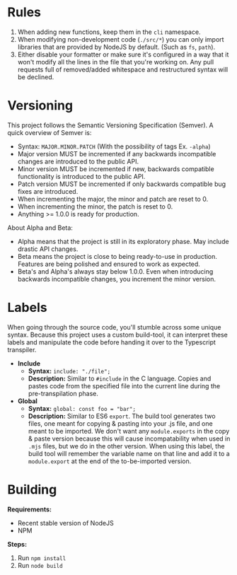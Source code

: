 # Rules
 1. When adding new functions, keep them in the `cli` namespace.
 2. When modifying non-development code (`./src/*`) you can only import libraries that are provided by NodeJS by default. (Such as `fs`, `path`).
 3. Either disable your formatter or make sure it's configured in a way that it won't modify all the lines in the file that you're working on. Any pull requests full of removed/added whitespace and restructured syntax will be declined.

# Versioning
This project follows the Semantic Versioning Specification (Semver). A quick overview of Semver is:
 - Syntax: `MAJOR.MINOR.PATCH` (With the possibility of tags Ex. `-alpha`)
 - Major version MUST be incremented if any backwards incompatible changes are introduced to the public API.
 - Minor version MUST be incremented if new, backwards compatible functionality is introduced to the public API.
 - Patch version MUST be incremented if only backwards compatible bug fixes are introduced.
 - When incrementing the major, the minor and patch are reset to 0.
 - When incrementing the minor, the patch is reset to 0.
 - Anything >= 1.0.0 is ready for production.

About Alpha and Beta:
 - Alpha means that the project is still in its exploratory phase. May include drastic API changes.
 - Beta means the project is close to being ready-to-use in production. Features are being polished and ensured to work as expected.
 - Beta's and Alpha's always stay below 1.0.0. Even when introducing backwards incompatible changes, you increment the minor version.

# Labels
When going through the source code, you'll stumble across some unique syntax. Because this project uses a custom build-tool, it can interpret these labels and manipulate the code before handing it over to the Typescript transpiler.

 * **Include**
   * **Syntax:** `include: "./file";`
   * **Description:** Similar to `#include` in the C language. Copies and pastes code from the specified file into the current line during the pre-transpilation phase.
 * **Global**
   * **Syntax:** `global: const foo = "bar";`
   * **Description:** Similar to ES6 `export`. The build tool generates two files, one meant for copying & pasting into your .js file, and one meant to be imported. We don't want any `module.exports` in the copy & paste version because this will cause incompatability when used in `.mjs` files, but we do in the other version. When using this label, the build tool will remember the variable name on that line and add it to a `module.export` at the end of the to-be-imported version.

# Building

**Requirements:**
 - Recent stable version of NodeJS
 - NPM

**Steps:**
1. Run `npm install`
2. Run `node build`
